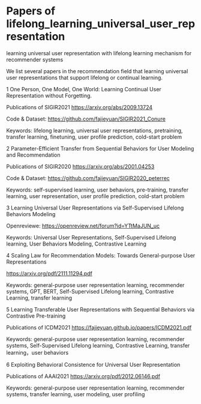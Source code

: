 # Papers of lifelong_learning_universal_user_representation
learning universal user representation with lifelong learning mechanism for recommender systems

We list several papers in the recommendation field that learning universal user representations that support lifelong or continual learning.

1 One Person, One Model, One World: Learning Continual User Representation without Forgetting. 

Publications of SIGIR2021 https://arxiv.org/abs/2009.13724

Code & Dataset: https://github.com/fajieyuan/SIGIR2021_Conure

Keywords:  lifelong learning, universal user representations, pretraining, transfer learning, finetuning, user profile prediction, cold-start problem

2 Parameter-Efficient Transfer from Sequential Behaviors for User Modeling and Recommendation 

Publications of SIGIR2020 https://arxiv.org/abs/2001.04253

Code & Dataset: https://github.com/fajieyuan/SIGIR2020_peterrec

Keywords: self-supervised learning, user behaviors, pre-training, transfer learning, user representation, user profile prediction, cold-start problem

3 Learning Universal User Representations via Self-Supervised Lifelong Behaviors Modeling

Openreviewe: https://openreview.net/forum?id=YTtMaJUN_uc

Keywords: Universal User Representations, Self-Supervised Lifelong learning, User Behaviors Modeling, Contrastive Learning

4 Scaling Law for Recommendation Models: Towards General-purpose User Representations

https://arxiv.org/pdf/2111.11294.pdf

Keywords: general-purpose user representation learning, recommender systems, GPT, BERT, Self-Supervised Lifelong learning, Contrastive Learning, transfer learning

5 Learning Transferable User Representations with Sequential Behaviors via Contrastive Pre-training

Publications of ICDM2021 https://fajieyuan.github.io/papers/ICDM2021.pdf

Keywords: general-purpose user representation learning, recommender systems, Self-Supervised Lifelong learning, Contrastive Learning, transfer learning，user behaviors


6 Exploiting Behavioral Consistence for Universal User Representation 

Publications of AAAI2021 https://arxiv.org/pdf/2012.06146.pdf

Keywords: general-purpose user representation learning, recommender systems, transfer learning, user  modeling, user profiling

